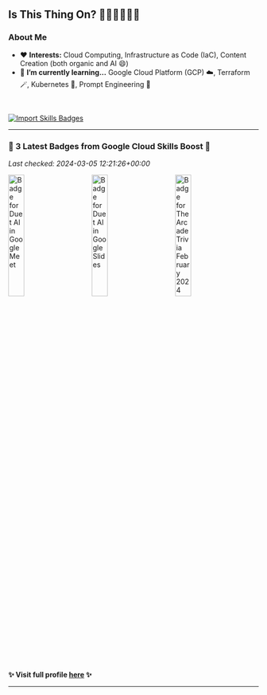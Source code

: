 ## Is This Thing On? 🎤👩🏾‍💻🎸🎶

### **About Me**

-   ❤️ **Interests:** Cloud Computing, Infrastructure as Code (IaC), Content Creation (both organic and AI 😄)
-   🌱 **I’m currently learning...** Google Cloud Platform (GCP) ☁️, Terraform 🪄, Kubernetes 🎼, Prompt Engineering 🔑

<br />

[![Import Skills Badges](https://github.com/olubabs01a/olubabs01a/actions/workflows/import-badges.yaml/badge.svg)](https://github.com/olubabs01a/olubabs01a/actions/workflows/import-badges.yaml)
<!-- start latest badges --><hr />
### **&#127882; 3 Latest Badges from Google Cloud Skills Boost &#127882;**
_Last checked: 2024-03-05 12:21:26+00:00_

<a class="badge-image" href="https://www.cloudskillsboost.google/public_profiles/fc3664f8-a8c5-455e-8904-9864b81d66d5/badges/8205720"><img alt="Badge for Duet AI in Google Meet" src="https://cdn.qwiklabs.com/PamnsR1KElKqXSF9fGIG%2FCAPYSSyvt6JQpAEiPfYp1w%3D" title="Earned Mar 2, 2024 EST" width="25%"/></a>&emsp;&emsp;&emsp;<a class="badge-image" href="https://www.cloudskillsboost.google/public_profiles/fc3664f8-a8c5-455e-8904-9864b81d66d5/badges/8205713"><img alt="Badge for Duet AI in Google Slides" src="https://cdn.qwiklabs.com/q%2FKfTB9EYkKUR2ox4jAPaJFbCBCqqo1durzg7b6M7hI%3D" title="Earned Mar 2, 2024 EST" width="25%"/></a>&emsp;&emsp;&emsp;<a class="badge-image" href="https://www.cloudskillsboost.google/public_profiles/fc3664f8-a8c5-455e-8904-9864b81d66d5/badges/8139395"><img alt="Badge for The Arcade Trivia February 2024 Week 3" src="https://cdn.qwiklabs.com/5vglqOWKFdMT1a%2FrL8iz8le5fQgqK4DTSbsjfzpUu2c%3D" title="Earned Feb 25, 2024 EST" width="25%"/></a>&emsp;&emsp;&emsp;

#### &#10024; Visit full profile [here](https://bit.ly/gcp-bab501a) &#10024;<hr /><!-- end latest badges -->

<!--
### **Misc Me**

-   📺 **I’m currently watching...** African Cup of Nations 🌍⚽🏆 (AFCON)

-->

<!--
- 🔭 I’m currently working on ...
- 👯 I’m looking to collaborate on ...
- 🤔 I’m looking for help with ...
- 💬 Ask me about ...
- 📫 How to reach me: ...
- ⚡ Fun fact: ... https://open.spotify.com/playlist/2qDeN9tTivnkPsYR7IpkRG
-->
